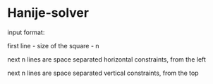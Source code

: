 # Hanije-solver

input format:

first line - size of the square - n

next n lines are space separated horizontal constraints, from the left

next n lines are space separated vertical constraints, from the top
